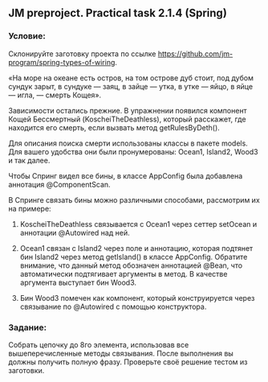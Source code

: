 ## JM preproject. Practical task 2.1.4 (Spring)

### Условие:

Склонируйте заготовку проекта по ссылке https://github.com/jm-program/spring-types-of-wiring.

«На море на океане есть остров, на том острове дуб стоит, под дубом сундук зарыт, в сундуке — заяц, в зайце — утка, в утке — яйцо, в яйце — игла, — смерть Кощея».

Зависимости остались прежние. В упражнении появился компонент Кощей Бессмертный (KoscheiTheDeathless), который расскажет, где находится его смерть, если вызвать метод getRulesByDeth().

Для описания поиска смерти использованы классы в пакете models. Для вашего удобства они были пронумерованы: Ocean1, Island2, Wood3 и так далее.

Чтобы Спринг видел все бины, в классе AppConfig была добавлена аннотация @ComponentScan.

В Спринге связать бины можно различными способами, рассмотрим их на примере:

1) KoscheiTheDeathless связывается с Ocean1 через сеттер setOcean и аннотации @Autowired над ней.

2) Ocean1 связан с Island2 через поле и аннотацию, которая подтянет бин Island2 через метод getIsland() в классе AppConfig. Обратите внимание, что данный метод обозначен аннотацией @Bean, что автоматически подтягивает аргументы в метод. В качестве аргумента выступает бин Wood3.

3) Бин Wood3 помечен как компонент, который конструируется через связывание по @Autowired с помощью конструктора.

### Задание:

Собрать цепочку до 8го элемента, использовав все вышеперечисленные методы связывания. После выполнения вы должны получить полную фразу. Проверьте своё решение тестом из заготовки.
